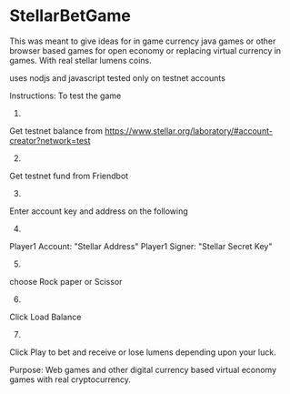 ﻿# StellarBetGame
 
 This was meant to give ideas for in game currency java games or other browser based games for open economy or replacing virtual currency in games. With real stellar lumens coins.



uses nodjs and javascript 
tested only on testnet accounts 


Instructions: To test the game

1.
Get testnet balance from 
https://www.stellar.org/laboratory/#account-creator?network=test

2.
Get testnet fund from Friendbot

3.
Enter account key and address on the following

4.
Player1 Account: "Stellar Address" 
Player1 Signer: "Stellar Secret Key"

5.
choose Rock paper or Scissor

6.
Click Load Balance

7.
Click Play to bet and receive or lose lumens depending upon your luck.


Purpose: Web games and other digital currency based virtual economy games with real cryptocurrency.
